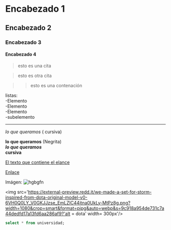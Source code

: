 # Encabezado 1
## Encabezado 2
### Encabezado 3
#### Encabezado 4

> esto es una cita

> esto es otra cita

> > esto es una contenación

listas:  
-Elemento    
-Elemento  
-Elemento  
  -subelemento  
  

  ***  
  *lo que queramos* ( cursiva)  

  **lo que queramos** (Negrita)  
  ***lo que queramos***  
  __cursiva__  

[ El texto que contiene el elance]( https://github.com/JoseSystem17/josesystem17/edit/main/README.md )

<a href='https://github.com/JoseSystem17/josesystem17/edit/main/README.m'>Enlace </a> 

Imágen:
![hgbgfn](https://external-preview.redd.it/we-made-a-set-for-storm-inspired-from-dota-original-model-v0-6VH0Q0LY_V0GKJJzse_EmLZIC44itna0UkLy-MtPz8g.png?width=1080&crop=smart&format=pjpg&auto=webp&s=9c918a954de731c7a44dedfd17a13fd6aa286af9) 

<img src='https://external-preview.redd.it/we-made-a-set-for-storm-inspired-from-dota-original-model-v0-6VH0Q0LY_V0GKJJzse_EmLZIC44itna0UkLy-MtPz8g.png?width=1080&crop=smart&format=pjpg&auto=webp&s=9c918a954de731c7a44dedfd17a13fd6aa286af9?'alt = dota' width= 300px'/> 

``` sql
select * from universidad;
```





  
